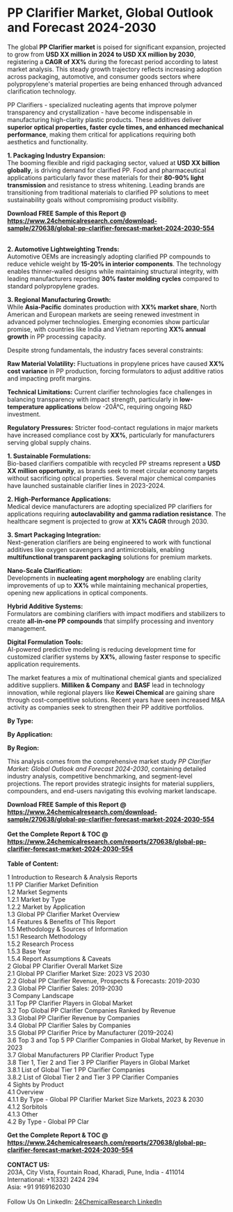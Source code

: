 <h1>PP Clarifier Market, Global Outlook and Forecast 2024-2030</h1><p>The global <strong>PP Clarifier market</strong> is poised for significant expansion, projected to grow from <strong>USD XX million in 2024 to USD XX million by 2030</strong>, registering a <strong>CAGR of XX%</strong> during the forecast period according to latest market analysis. This steady growth trajectory reflects increasing adoption across packaging, automotive, and consumer goods sectors where polypropylene's material properties are being enhanced through advanced clarification technology.</p><p>PP Clarifiers - specialized nucleating agents that improve polymer transparency and crystallization - have become indispensable in manufacturing high-clarity plastic products. These additives deliver <strong>superior optical properties, faster cycle times, and enhanced mechanical performance</strong>, making them critical for applications requiring both aesthetics and functionality.</p><p><strong>1. Packaging Industry Expansion:</strong><br>
The booming flexible and rigid packaging sector, valued at <strong>USD XX billion globally</strong>, is driving demand for clarified PP. Food and pharmaceutical applications particularly favor these materials for their <strong>80-90% light transmission</strong> and resistance to stress whitening. Leading brands are transitioning from traditional materials to clarified PP solutions to meet sustainability goals without compromising product visibility.</p><div><b>Download FREE Sample of this Report @ 
            <a href="https://www.24chemicalresearch.com/download-sample/270638/global-pp-clarifier-forecast-market-2024-2030-554">
            https://www.24chemicalresearch.com/download-sample/270638/global-pp-clarifier-forecast-market-2024-2030-554</a></b></div><br><p><strong>2. Automotive Lightweighting Trends:</strong><br>
Automotive OEMs are increasingly adopting clarified PP compounds to reduce vehicle weight by <strong>15-20% in interior components</strong>. The technology enables thinner-walled designs while maintaining structural integrity, with leading manufacturers reporting <strong>30% faster molding cycles</strong> compared to standard polypropylene grades.</p><p><strong>3. Regional Manufacturing Growth:</strong><br>
While <strong>Asia-Pacific</strong> dominates production with <strong>XX% market share</strong>, North American and European markets are seeing renewed investment in advanced polymer technologies. Emerging economies show particular promise, with countries like India and Vietnam reporting <strong>XX% annual growth</strong> in PP processing capacity.</p><p>Despite strong fundamentals, the industry faces several constraints:</p><p><strong>Raw Material Volatility:</strong> Fluctuations in propylene prices have caused <strong>XX% cost variance</strong> in PP production, forcing formulators to adjust additive ratios and impacting profit margins.</p><p><strong>Technical Limitations:</strong> Current clarifier technologies face challenges in balancing transparency with impact strength, particularly in <strong>low-temperature applications</strong> below -20Â°C, requiring ongoing R&amp;D investment.</p><p><strong>Regulatory Pressures:</strong> Stricter food-contact regulations in major markets have increased compliance cost by <strong>XX%</strong>, particularly for manufacturers serving global supply chains.</p><p><strong>1. Sustainable Formulations:</strong><br>
Bio-based clarifiers compatible with recycled PP streams represent a <strong>USD XX million opportunity</strong>, as brands seek to meet circular economy targets without sacrificing optical properties. Several major chemical companies have launched sustainable clarifier lines in 2023-2024.</p><p><strong>2. High-Performance Applications:</strong><br>
Medical device manufacturers are adopting specialized PP clarifiers for applications requiring <strong>autoclavability and gamma radiation resistance</strong>. The healthcare segment is projected to grow at <strong>XX% CAGR</strong> through 2030.</p><p><strong>3. Smart Packaging Integration:</strong><br>
Next-generation clarifiers are being engineered to work with functional additives like oxygen scavengers and antimicrobials, enabling <strong>multifunctional transparent packaging</strong> solutions for premium markets.</p><p><strong>Nano-Scale Clarification:</strong><br>
	Developments in <strong>nucleating agent morphology</strong> are enabling clarity improvements of up to <strong>XX%</strong> while maintaining mechanical properties, opening new applications in optical components.</p><p><strong>Hybrid Additive Systems:</strong><br>
	Formulators are combining clarifiers with impact modifiers and stabilizers to create <strong>all-in-one PP compounds</strong> that simplify processing and inventory management.</p><p><strong>Digital Formulation Tools:</strong><br>
	AI-powered predictive modeling is reducing development time for customized clarifier systems by <strong>XX%</strong>, allowing faster response to specific application requirements.</p><p>The market features a mix of multinational chemical giants and specialized additive suppliers. <strong>Milliken &amp; Company</strong> and <strong>BASF</strong> lead in technology innovation, while regional players like <strong>Kewei Chemical</strong> are gaining share through cost-competitive solutions. Recent years have seen increased M&amp;A activity as companies seek to strengthen their PP additive portfolios.</p><p><strong>By Type:</strong></p><p><strong>By Application:</strong></p><p><strong>By Region:</strong></p><p>This analysis comes from the comprehensive market study <em>PP Clarifier Market: Global Outlook and Forecast 2024-2030</em>, containing detailed industry analysis, competitive benchmarking, and segment-level projections. The report provides strategic insights for material suppliers, compounders, and end-users navigating this evolving market landscape.</p><div><b>Download FREE Sample of this Report @ 
            <a href="https://www.24chemicalresearch.com/download-sample/270638/global-pp-clarifier-forecast-market-2024-2030-554">
            https://www.24chemicalresearch.com/download-sample/270638/global-pp-clarifier-forecast-market-2024-2030-554</a></b></div><br><div><b>Get the Complete Report & TOC @ 
            <a href="https://www.24chemicalresearch.com/reports/270638/global-pp-clarifier-forecast-market-2024-2030-554">
            https://www.24chemicalresearch.com/reports/270638/global-pp-clarifier-forecast-market-2024-2030-554</a></b></div><br>
            <b>Table of Content:</b><p>1 Introduction to Research & Analysis Reports<br />
    1.1 PP Clarifier Market Definition<br />
    1.2 Market Segments<br />
        1.2.1 Market by Type<br />
        1.2.2 Market by Application<br />
    1.3 Global PP Clarifier Market Overview<br />
    1.4 Features & Benefits of This Report<br />
    1.5 Methodology & Sources of Information<br />
        1.5.1 Research Methodology<br />
        1.5.2 Research Process<br />
        1.5.3 Base Year<br />
        1.5.4 Report Assumptions & Caveats<br />
2 Global PP Clarifier Overall Market Size<br />
    2.1 Global PP Clarifier Market Size: 2023 VS 2030<br />
    2.2 Global PP Clarifier Revenue, Prospects & Forecasts: 2019-2030<br />
    2.3 Global PP Clarifier Sales: 2019-2030<br />
3 Company Landscape<br />
    3.1 Top PP Clarifier Players in Global Market<br />
    3.2 Top Global PP Clarifier Companies Ranked by Revenue<br />
    3.3 Global PP Clarifier Revenue by Companies<br />
    3.4 Global PP Clarifier Sales by Companies<br />
    3.5 Global PP Clarifier Price by Manufacturer (2019-2024)<br />
    3.6 Top 3 and Top 5 PP Clarifier Companies in Global Market, by Revenue in 2023<br />
    3.7 Global Manufacturers PP Clarifier Product Type<br />
    3.8 Tier 1, Tier 2 and Tier 3 PP Clarifier Players in Global Market<br />
        3.8.1 List of Global Tier 1 PP Clarifier Companies<br />
        3.8.2 List of Global Tier 2 and Tier 3 PP Clarifier Companies<br />
4 Sights by Product<br />
    4.1 Overview<br />
        4.1.1 By Type - Global PP Clarifier Market Size Markets, 2023 & 2030<br />
        4.1.2 Sorbitols<br />
        4.1.3 Other<br />
    4.2 By Type - Global PP Clar</p><div><b>Get the Complete Report & TOC @ 
            <a href="https://www.24chemicalresearch.com/reports/270638/global-pp-clarifier-forecast-market-2024-2030-554">
            https://www.24chemicalresearch.com/reports/270638/global-pp-clarifier-forecast-market-2024-2030-554</a></b></div><br><b>CONTACT US:</b><br>
            203A, City Vista, Fountain Road, Kharadi, Pune, India - 411014<br>
            International: +1(332) 2424 294<br>
            Asia: +91 9169162030 <br><br>
            Follow Us On LinkedIn: <a href="https://www.linkedin.com/company/24chemicalresearch/">24ChemicalResearch LinkedIn</a>